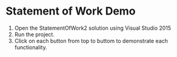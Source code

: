 # Statement of Work Demo 

1. Open the StatementOfWork2 solution using Visual Studio 2015
2. Run the project.
3. Click on each button from top to buttom to demonstrate each functionality.